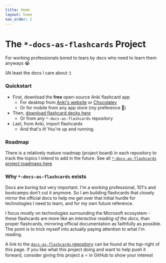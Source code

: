 ```yaml
---
title: Home
layout: home
nav_order: 1
---
```


# The `*-docs-as-flashcards` Project

For working professionals bored to tears by docs who need to learn them anyways 😭

(At least the docs I care about :)

### Quickstart

- First, download the **free** open-source Anki flashcard app
  - For desktop from [Anki's website](https://apps.ankiweb.net/) or [Chocolatey](https://community.chocolatey.org/packages/anki/)
  - Or for mobile from any app store (my preference 🤠)
- Then, [download flashcard decks here](./downloads)
  - Or from any `*-docs-as-flashcards` repository
- Last, from Anki, import flashcards
  - And that's it! You're up and running.

### Roadmap

There is a relatively mature roadmap (project board) in each repository to track the topics I intend to add in the future.  See all [`*-docs-as-flashcards` project roadmaps here](https://github.com/asa55/docs-as-flashcards/projects?query=is%3Aopen)

### Why `*-docs-as-flashcards` exists

Docs are boring but very important. I'm a working professional, 101's and bootcamps don't cut it anymore. So I am building flashcards that closely mirror the official docs to help me get over that initial hurdle for technologies I need to learn, and for my own future reference.

I focus mostly on technologies surrounding the Microsoft ecosystem - these flashcards are more like an _interactive reading of the docs_, than proper flashcards, mirroring official documentation as faithfully as possible. The point is to trick myself into actually paying attention to what I'm reading.

A link to the [`docs-as-flashcards` repository](https://github.com/asa55/docs-as-flashcards) can be found at the top-right of this page. If you like what this project doing and want to help push it forward, consider giving this project a ⭐ in GitHub to show your interest
